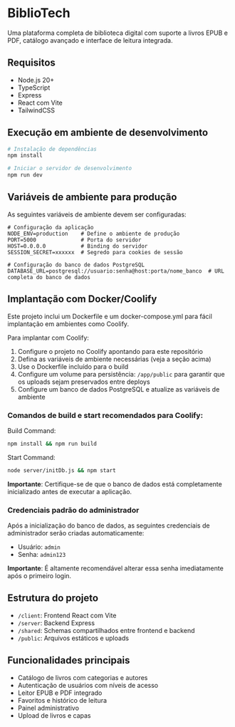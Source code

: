 # BiblioTech

Uma plataforma completa de biblioteca digital com suporte a livros EPUB e PDF, catálogo avançado e interface de leitura integrada.

## Requisitos

- Node.js 20+
- TypeScript
- Express
- React com Vite
- TailwindCSS

## Execução em ambiente de desenvolvimento

```bash
# Instalação de dependências
npm install

# Iniciar o servidor de desenvolvimento
npm run dev
```

## Variáveis de ambiente para produção

As seguintes variáveis de ambiente devem ser configuradas:

```
# Configuração da aplicação
NODE_ENV=production    # Define o ambiente de produção
PORT=5000              # Porta do servidor
HOST=0.0.0.0           # Binding do servidor
SESSION_SECRET=xxxxxx  # Segredo para cookies de sessão

# Configuração do banco de dados PostgreSQL
DATABASE_URL=postgresql://usuario:senha@host:porta/nome_banco  # URL completa do banco de dados
```

## Implantação com Docker/Coolify

Este projeto inclui um Dockerfile e um docker-compose.yml para fácil implantação em ambientes como Coolify.

Para implantar com Coolify:

1. Configure o projeto no Coolify apontando para este repositório
2. Defina as variáveis de ambiente necessárias (veja a seção acima)
3. Use o Dockerfile incluído para o build
4. Configure um volume para persistência: `/app/public` para garantir que os uploads sejam preservados entre deploys
5. Configure um banco de dados PostgreSQL e atualize as variáveis de ambiente

### Comandos de build e start recomendados para Coolify:

Build Command:
```bash
npm install && npm run build
```

Start Command:
```bash
node server/initDb.js && npm start
```

**Importante**: Certifique-se de que o banco de dados está completamente inicializado antes de executar a aplicação.

### Credenciais padrão do administrador

Após a inicialização do banco de dados, as seguintes credenciais de administrador serão criadas automaticamente:

- Usuário: `admin`
- Senha: `admin123`

**Importante**: É altamente recomendável alterar essa senha imediatamente após o primeiro login.

## Estrutura do projeto

- `/client`: Frontend React com Vite
- `/server`: Backend Express
- `/shared`: Schemas compartilhados entre frontend e backend
- `/public`: Arquivos estáticos e uploads

## Funcionalidades principais

- Catálogo de livros com categorias e autores
- Autenticação de usuários com níveis de acesso
- Leitor EPUB e PDF integrado
- Favoritos e histórico de leitura
- Painel administrativo
- Upload de livros e capas